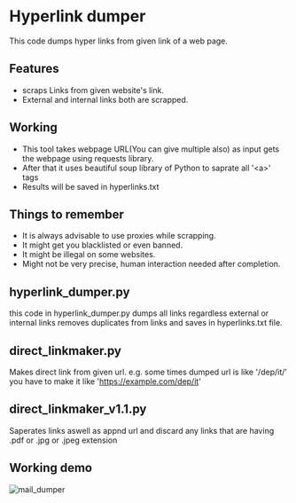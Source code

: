 # Hyperlink dumper
This code dumps hyper links from given link of a web page.


## Features
- scraps Links from given website's link.
- External and internal links both are scrapped.

## Working

- This tool takes webpage URL(You can give multiple also) as input gets the webpage using requests library.
- After that it uses beautiful soup library of Python to saprate all '\<a>' tags
- Results will be saved in hyperlinks.txt

## Things to remember
- It is always advisable to use proxies while scrapping.
- It might get you blacklisted or even banned.
- It might be illegal on some websites.
- Might not be very precise, human interaction needed after completion.


## hyperlink_dumper.py
this code in hyperlink_dumper.py dumps all links regardless external or internal links
removes duplicates from links and saves in hyperlinks.txt file.

## direct_linkmaker.py
Makes direct link from given url.
e.g. some times dumped url is like '/dep/it/' you have to make it like 'https://example.com/dep/it'

## direct_linkmaker_v1.1.py
Saperates links aswell as appnd url and discard any links that are having .pdf or .jpg or .jpeg extension

## Working demo 
![mail_dumper](https://github.com/shyam-chauhan/Offensive_python/assets/59696796/28322ce3-b844-4e33-b61c-ec7bfc98417c)



